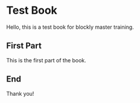 # Test Book
Hello, this is a test book for blockly master training.

## First Part
This is the first part of the book.

## End
Thank you!
